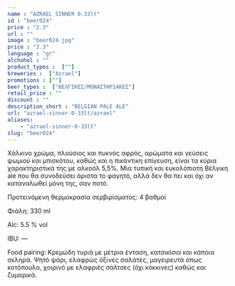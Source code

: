 ```yaml
---
name : "AZRAEL SINNER 0.33lt"
id : "beer024"
price : "2.3"
url : ""
image : "beer024.jpg"
price : "2.3"
language : "gr"
alchohol : ""
product_types :  [""]
breweries :  ["Azrael"]
promotions : [""]
beer_types :  ["ΒΕΛΓΙΚΕΣ/ΜΟΝΑΣΤΗΡΙΑΚΕΣ"]
retail_price : ""
discount : ""
description_short : "BELGIAN PALE ALE"
url: "azrael-sinner-0-33lt/azrael"
aliases: 
    - "azrael-sinner-0-33lt"
slug: "beer024"
---
```


Χάλκινο χρώμα, πλούσιος και πυκνός αφρός, αρώματα και γεύσεις ψωμιού και μπισκότου, καθώς και η πικάντικη επίγευση, είναι τα κύρια χαρακτηριστικά της με αλκοόλ 5,5%. Μια τυπική και ευκολόπιοτη Βέλγικη ale που θα συνοδεύσει άριστα το φαγητό, αλλά δεν θα πει και όχι αν καταναλωθεί μόνη της, σαν ποτό.

Προτεινόμενη θερμοκρασία σερβιρίσματος: 4 βαθμοί

Φιάλη: 330 ml

Alc: 5.5 % vol

IBU: —

Food pairing: Κρεμώδη τυριά με μέτρια ένταση, κατσικίσια και κάποια σκληρά. Ψητό ψάρι, ελαφρώς όξινες σαλάτες, μαγειρευτά όπως κοτόπουλο, χοιρινό με ελαφριές σάλτσες (όχι κόκκινες) καθώς και ζυμαρικά.